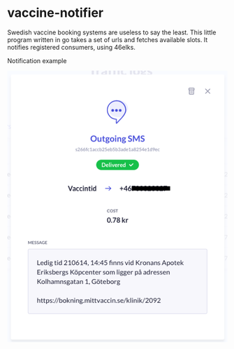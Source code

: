 # vaccine-notifier

Swedish vaccine booking systems are useless to say the least.
This little program written in go takes a set of urls and fetches available slots.
It notifies registered consumers, using 46elks.

Notification example

![notification](https://github.com/devharis/vaccine-notifier/blob/main/notifiction.png?raw=true "Notification")